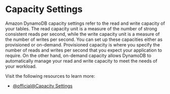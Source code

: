 # Capacity Settings

Amazon DynamoDB capacity settings refer to the read and write capacity of your tables. The read capacity unit is a measure of the number of strong consistent reads per second, while the write capacity unit is a measure of the number of writes per second. You can set up these capacities either as provisioned or on-demand. Provisioned capacity is where you specify the number of reads and writes per second that you expect your application to require. On the other hand, on-demand capacity allows DynamoDB to automatically manage your read and write capacity to meet the needs of your workload.

Visit the following resources to learn more:

- [@official@Capacity Settings](https://docs.aws.amazon.com/amazondynamodb/latest/developerguide/capacity-mode.html)
